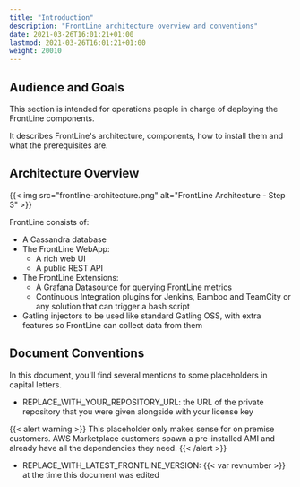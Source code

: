 ```yaml
---
title: "Introduction"
description: "FrontLine architecture overview and conventions"
date: 2021-03-26T16:01:21+01:00
lastmod: 2021-03-26T16:01:21+01:00
weight: 20010
---
```


## Audience and Goals

This section is intended for operations people in charge of deploying the FrontLine components.

It describes FrontLine's architecture, components, how to install them and what the prerequisites are.

## Architecture Overview

{{< img src="frontline-architecture.png" alt="FrontLine Architecture - Step 3" >}}

FrontLine consists of:

- A Cassandra database
- The FrontLine WebApp:
  * A rich web UI
  * A public REST API
- The FrontLine Extensions:
  * A Grafana Datasource for querying FrontLine metrics
  * Continuous Integration plugins for Jenkins, Bamboo and TeamCity or any solution that can trigger a bash script
- Gatling injectors to be used like standard Gatling OSS, with extra features so FrontLine can collect data from them

## Document Conventions

In this document, you'll find several mentions to some placeholders in capital letters.

- REPLACE_WITH_YOUR_REPOSITORY_URL: the URL of the private repository that you were given alongside with your license key

{{< alert warning >}}
This placeholder only makes sense for on premise customers. AWS Marketplace customers spawn a pre-installed AMI and already have all the dependencies they need.
{{< /alert >}}

- REPLACE_WITH_LATEST_FRONTLINE_VERSION: {{< var revnumber >}} at the time this document was edited
